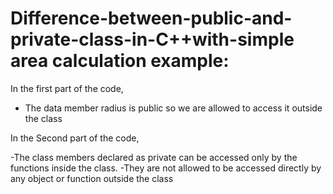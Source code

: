 # Difference-between-public-and-private-class-in-C++with-simple area calculation example:

In the first part of the code,
-  The data member radius is public so we are allowed to access it outside the class

In the Second part of the code,

-The class members declared as private can be accessed only by the functions inside the class.
-They are not allowed to be accessed directly by any object or function outside the class
